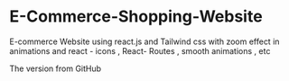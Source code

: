 
# E-Commerce-Shopping-Website
E-commerce Website using   react.js and Tailwind css with  zoom effect in animations and   react - icons , React- Routes ,  smooth animations , etc

The version from GitHub


